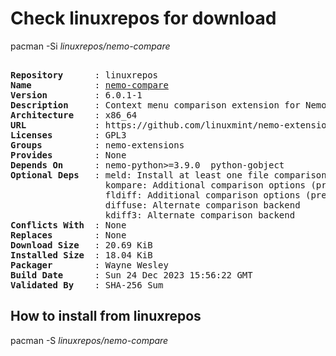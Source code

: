 # Check linuxrepos for download

pacman -Si *linuxrepos/nemo-compare*

<div class="highlight"><pre class="highlight"><text>
<b>Repository</b>      : linuxrepos
<b>Name</b>            : <a href="../../x86_64/nemo-compare-6.0.1-1-x86_64.pkg.tar.zst">nemo-compare</a>
<b>Version</b>         : 6.0.1-1
<b>Description</b>     : Context menu comparison extension for Nemo file manager
<b>Architecture</b>    : x86_64
<b>URL</b>             : https://github.com/linuxmint/nemo-extensions
<b>Licenses</b>        : GPL3
<b>Groups</b>          : nemo-extensions
<b>Provides</b>        : None
<b>Depends On</b>      : nemo-python>=3.9.0  python-gobject
<b>Optional Deps</b>   : meld: Install at least one file comparison program
                  kompare: Additional comparison options (preferred diff, three-way, multi-compare)
                  fldiff: Additional comparison options (preferred diff, three-way, multi-compare)
                  diffuse: Alternate comparison backend
                  kdiff3: Alternate comparison backend
<b>Conflicts With</b>  : None
<b>Replaces</b>        : None
<b>Download Size</b>   : 20.69 KiB
<b>Installed Size</b>  : 18.04 KiB
<b>Packager</b>        : Wayne Wesley <wayne6324@gmail.com>
<b>Build Date</b>      : Sun 24 Dec 2023 15:56:22 GMT
<b>Validated By</b>    : SHA-256 Sum
</text></pre></div>

## How to install from linuxrepos

pacman -S *linuxrepos/nemo-compare*
